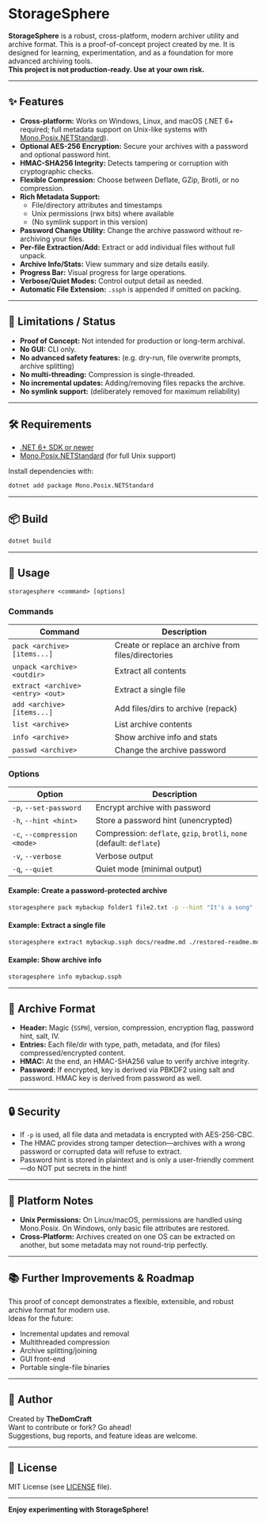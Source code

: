 ﻿# StorageSphere

**StorageSphere** is a robust, cross-platform, modern archiver utility and archive format. This is a proof-of-concept project created by me. It is designed for learning, experimentation, and as a foundation for more advanced archiving tools.  
**This project is not production-ready. Use at your own risk.**

---

## ✨ Features

- **Cross-platform:** Works on Windows, Linux, and macOS (.NET 6+ required; full metadata support on Unix-like systems with [Mono.Posix.NETStandard](https://www.nuget.org/packages/Mono.Posix.NETStandard)).
- **Optional AES-256 Encryption:** Secure your archives with a password and optional password hint.
- **HMAC-SHA256 Integrity:** Detects tampering or corruption with cryptographic checks.
- **Flexible Compression:** Choose between Deflate, GZip, Brotli, or no compression.
- **Rich Metadata Support:**
    - File/directory attributes and timestamps
    - Unix permissions (rwx bits) where available
    - (No symlink support in this version)
- **Password Change Utility:** Change the archive password without re-archiving your files.
- **Per-file Extraction/Add:** Extract or add individual files without full unpack.
- **Archive Info/Stats:** View summary and size details easily.
- **Progress Bar:** Visual progress for large operations.
- **Verbose/Quiet Modes:** Control output detail as needed.
- **Automatic File Extension:** `.ssph` is appended if omitted on packing.

---

## 🚧 Limitations / Status

- **Proof of Concept:** Not intended for production or long-term archival.
- **No GUI:** CLI only.
- **No advanced safety features:** (e.g. dry-run, file overwrite prompts, archive splitting)
- **No multi-threading:** Compression is single-threaded.
- **No incremental updates:** Adding/removing files repacks the archive.
- **No symlink support:** (deliberately removed for maximum reliability)

---

## 🛠️ Requirements

- [.NET 6+ SDK or newer](https://dotnet.microsoft.com/download)
- [Mono.Posix.NETStandard](https://www.nuget.org/packages/Mono.Posix.NETStandard) (for full Unix support)

Install dependencies with:

```sh
dotnet add package Mono.Posix.NETStandard
```

---

## 📦 Build

```sh
dotnet build
```

---

## 🚀 Usage

```
storagesphere <command> [options]
```

### Commands

| Command | Description |
| ------- | ----------- |
| `pack <archive> [items...]`   | Create or replace an archive from files/directories |
| `unpack <archive> <outdir>`   | Extract all contents |
| `extract <archive> <entry> <out>` | Extract a single file |
| `add <archive> [items...]`    | Add files/dirs to archive (repack) |
| `list <archive>`              | List archive contents |
| `info <archive>`              | Show archive info and stats |
| `passwd <archive>`            | Change the archive password |

### Options

| Option | Description |
| ------ | ----------- |
| `-p`, `--set-password`  | Encrypt archive with password |
| `-h`, `--hint <hint>`   | Store a password hint (unencrypted) |
| `-c`, `--compression <mode>` | Compression: `deflate`, `gzip`, `brotli`, `none` (default: `deflate`) |
| `-v`, `--verbose`       | Verbose output |
| `-q`, `--quiet`         | Quiet mode (minimal output) |

#### Example: Create a password-protected archive

```sh
storagesphere pack mybackup folder1 file2.txt -p --hint "It's a song"
```

#### Example: Extract a single file

```sh
storagesphere extract mybackup.ssph docs/readme.md ./restored-readme.md
```

#### Example: Show archive info

```sh
storagesphere info mybackup.ssph
```

---

## 📝 Archive Format

- **Header:** Magic (`SSPH`), version, compression, encryption flag, password hint, salt, IV.
- **Entries:** Each file/dir with type, path, metadata, and (for files) compressed/encrypted content.
- **HMAC:** At the end, an HMAC-SHA256 value to verify archive integrity.
- **Password:** If encrypted, key is derived via PBKDF2 using salt and password. HMAC key is derived from password as well.

---

## 🔒 Security

- If `-p` is used, all file data and metadata is encrypted with AES-256-CBC.
- The HMAC provides strong tamper detection—archives with a wrong password or corrupted data will refuse to extract.
- Password hint is stored in plaintext and is only a user-friendly comment—do NOT put secrets in the hint!

---

## 🐧 Platform Notes

- **Unix Permissions:** On Linux/macOS, permissions are handled using Mono.Posix. On Windows, only basic file attributes are restored.
- **Cross-Platform:** Archives created on one OS can be extracted on another, but some metadata may not round-trip perfectly.

---

## 📚 Further Improvements & Roadmap

This proof of concept demonstrates a flexible, extensible, and robust archive format for modern use.  
Ideas for the future:
- Incremental updates and removal
- Multithreaded compression
- Archive splitting/joining
- GUI front-end
- Portable single-file binaries

---

## 👤 Author

Created by **TheDomCraft**  
Want to contribute or fork? Go ahead!  
Suggestions, bug reports, and feature ideas are welcome.

---

## 📖 License

MIT License (see [LICENSE](LICENSE) file).

---

**Enjoy experimenting with StorageSphere!**